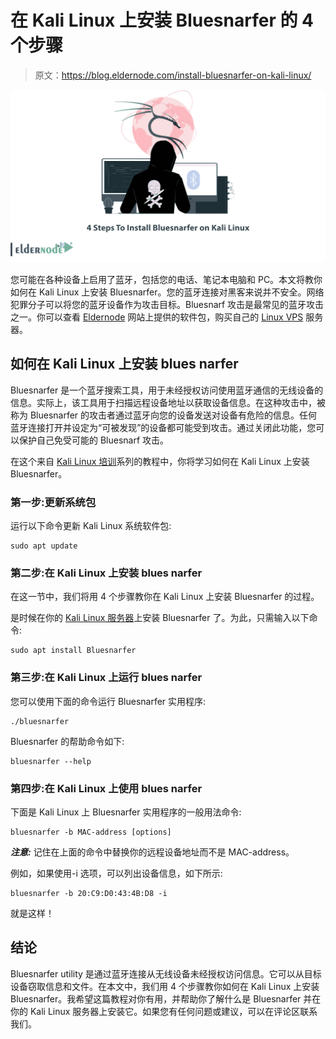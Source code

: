 # 在 Kali Linux 上安装 Bluesnarfer 的 4 个步骤

> 原文：<https://blog.eldernode.com/install-bluesnarfer-on-kali-linux/>

![4 Steps To Install Bluesnarfer on Kali Linux](img/210edc0082bd929b4abfe068bba0ab69.png)

您可能在各种设备上启用了蓝牙，包括您的电话、笔记本电脑和 PC。本文将教你如何在 Kali Linux 上安装 Bluesnarfer。您的蓝牙连接对黑客来说并不安全。网络犯罪分子可以将您的蓝牙设备作为攻击目标。Bluesnarf 攻击是最常见的蓝牙攻击之一。你可以查看 [Eldernode](https://eldernode.com/) 网站上提供的软件包，购买自己的 [Linux VPS](https://eldernode.com/linux-vps/) 服务器。

## **如何在 Kali Linux 上安装 blues narfer**

Bluesnarfer 是一个蓝牙搜索工具，用于未经授权访问使用蓝牙通信的无线设备的信息。实际上，该工具用于扫描远程设备地址以获取设备信息。在这种攻击中，被称为 Bluesnarfer 的攻击者通过蓝牙向您的设备发送对设备有危险的信息。任何蓝牙连接打开并设定为“可被发现”的设备都可能受到攻击。通过关闭此功能，您可以保护自己免受可能的 Bluesnarf 攻击。

在这个来自 [Kali Linux 培训](https://blog.eldernode.com/tag/kali-linux/)系列的教程中，你将学习如何在 Kali Linux 上安装 Bluesnarfer。

### **第一步:更新系统包**

运行以下命令更新 Kali Linux 系统软件包:

```
sudo apt update
```

### **第二步:在 Kali Linux** 上安装 blues narfer

在这一节中，我们将用 4 个步骤教你在 Kali Linux 上安装 Bluesnarfer 的过程。

是时候在你的 [Kali Linux 服务器](https://blog.eldernode.com/introduction-kali-linux-server-and-its-applications/)上安装 Bluesnarfer 了。为此，只需输入以下命令:

```
sudo apt install Bluesnarfer
```

### **第三步:在 Kali Linux 上运行 blues narfer**

您可以使用下面的命令运行 Bluesnarfer 实用程序:

```
./bluesnarfer
```

Bluesnarfer 的帮助命令如下:

```
bluesnarfer --help
```

### **第四步:在 Kali Linux 上使用 blues narfer**

下面是 Kali Linux 上 Bluesnarfer 实用程序的一般用法命令:

```
bluesnarfer -b MAC-address [options]
```

***注意:*** 记住在上面的命令中替换你的远程设备地址而不是 MAC-address。

例如，如果使用-i 选项，可以列出设备信息，如下所示:

```
bluesnarfer -b 20:C9:D0:43:4B:D8 -i
```

就是这样！

## 结论

Bluesnarfer utility 是通过蓝牙连接从无线设备未经授权访问信息。它可以从目标设备窃取信息和文件。在本文中，我们用 4 个步骤教你如何在 Kali Linux 上安装 Bluesnarfer。我希望这篇教程对你有用，并帮助你了解什么是 Bluesnarfer 并在你的 Kali Linux 服务器上安装它。如果您有任何问题或建议，可以在评论区联系我们。